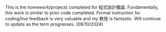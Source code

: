 This is the homework/projects completed for 程式設計概論.
Fundamentally, this work is similar to prior code completed. 
Formal instruction for coding/live feedback is very valuable and my 教授 is fantastic.
Will continue to update as the term progresses. (09/10/2024)

